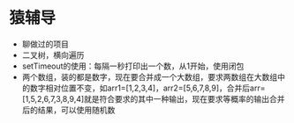 # 猿辅导

* 聊做过的项目
* 二叉树，横向遍历
* setTimeout的使用：每隔一秒打印出一个数，从1开始，使用闭包
* 两个数组，装的都是数字，现在要合并成一个大数组，要求两数组在大数组中的数字相对位置不变，如arr1=[1,2,3,4]，arr2=[5,6,7,8,9]，合并后arr=[1,5,2,6,7,3,8,9,4]就是符合要求的其中一种输出，现在要求等概率的输出合并后的结果，可以使用随机数